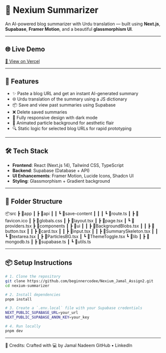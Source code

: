 # 🧠 Nexium Summarizer

An AI-powered blog summarizer with Urdu translation — built using **Next.js**, **Supabase**, **Framer Motion**, and a beautiful **glassmorphism UI**.

---

## 🌐 Live Demo

[🔗 View on Vercel](https://nexium-blog-summariser.vercel.app/)

---

## 🚀 Features

- ✨ Paste a blog URL and get an instant AI-generated summary
- 🌐 Urdu translation of the summary using a JS dictionary
- 📦 Save and view past summaries using Supabase
- ❌ Delete saved summaries
- 📱 Fully responsive design with dark mode
- 🎇 Animated particle background for aesthetic flair
- 🔍 Static logic for selected blog URLs for rapid prototyping

---

## 🛠️ Tech Stack

- **Frontend**: React (Next.js 14), Tailwind CSS, TypeScript
- **Backend**: Supabase (Database + API)
- **UI Enhancements**: Framer Motion, Lucide Icons, Shadcn UI
- **Styling**: Glassmorphism + Gradient background

---

## 📂 Folder Structure

📦src
 ┣ 📂app
 ┃ ┣ 📂api
 ┃ ┃ ┗ 📂save-content
 ┃ ┃ ┃ ┗ 📜route.ts
 ┃ ┣ 📜favicon.ico
 ┃ ┣ 📜globals.css
 ┃ ┣ 📜layout.tsx
 ┃ ┣ 📜page.tsx
 ┃ ┗ 📜providers.tsx
 ┣ 📂components
 ┃ ┣ 📂ui
 ┃ ┃ ┣ 📜BackgroundBlobs.tsx
 ┃ ┃ ┣ 📜button.tsx
 ┃ ┃ ┣ 📜card.tsx
 ┃ ┃ ┣ 📜input.tsx
 ┃ ┃ ┣ 📜SummarySkeleton.tsx
 ┃ ┃ ┗ 📜textarea.tsx
 ┃ ┣ 📜ParticlesBG.tsx
 ┃ ┗ 📜ThemeToggle.tsx
 ┗ 📂lib
 ┃ ┣ 📜mongodb.ts
 ┃ ┣ 📜supabase.ts
 ┃ ┗ 📜utils.ts

---

## 📦 Setup Instructions

```bash
# 1. Clone the repository
git clone https://github.com/beginnercodee/Nexium_Jamal_Assign2.git
cd nexium-summarizer

# 2. Install dependencies
pnpm install

# 3. Create a `.env.local` file with your Supabase credentials
NEXT_PUBLIC_SUPABASE_URL=your_url
NEXT_PUBLIC_SUPABASE_ANON_KEY=your_key

# 4. Run locally
pnpm dev
```

---

📣 Credits: 
Crafted with 💻 by Jamal Nadeem
GitHub • LinkedIn

